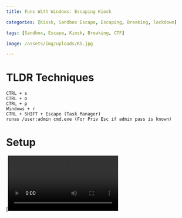 ```yaml
---
title: Funs With Windows: Escaping Kiosk

categories: [Kiosk, Sandbox Escape, Escaping, Breaking, lockdown]

tags: [Sandbox, Escape, Kiosk, Breaking, CTF]

image: /assets/img/uploads/K5.jpg

---
```

# TLDR Techniques
```
CTRL + s
CTRL + o
CTRL + p
Windows + r
CTRL + SHIFT + Escape (Task Manager)
runas /user:admin cmd.exe (For Priv Esc if admin pass is known)
```
# Setup
[![Watch the video](https://github.com/0xJackmeister/0xJackmeister.github.io/blob/main/assets/vids/setup.mp4)
